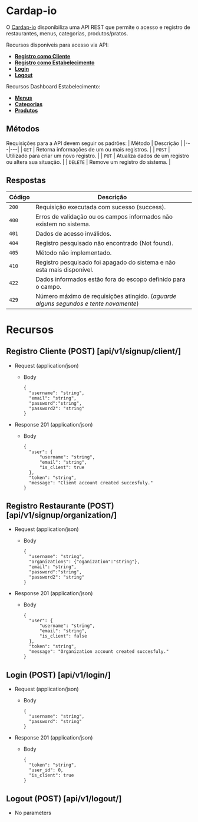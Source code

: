 # Cardap-io

O [Cardap-io](https://rodd369.pythonanywhere.com/swagger/) disponibiliza uma API REST que permite o acesso e registro de restaurantes, menus, categorias, produtos/pratos.


Recursos disponíveis para acesso via API:
* [**Registro como Cliente**](#reference/recursos/cliente)
* [**Registro como Estabelecimento**](#reference/recursos/estabelecimento)
* [**Login**](#reference/recursos/login)
* [**Logout**](#reference/recursos/logout)

Recursos Dashboard Estabelecimento:
* [**Menus**](#reference/recursos/menus)
* [**Categorias**](#reference/recursos/categorias)
* [**Produtos**](#reference/recursos/produtos)

## Métodos
Requisições para a API devem seguir os padrões:
| Método | Descrição |
|---|---|
| `GET` | Retorna informações de um ou mais registros. |
| `POST` | Utilizado para criar um novo registro. |
| `PUT` | Atualiza dados de um registro ou altera sua situação. |
| `DELETE` | Remove um registro do sistema. |


## Respostas

| Código | Descrição |
|---|---|
| `200` | Requisição executada com sucesso (success).|
| `400` | Erros de validação ou os campos informados não existem no sistema.|
| `401` | Dados de acesso inválidos.|
| `404` | Registro pesquisado não encontrado (Not found).|
| `405` | Método não implementado.|
| `410` | Registro pesquisado foi apagado do sistema e não esta mais disponível.|
| `422` | Dados informados estão fora do escopo definido para o campo.|
| `429` | Número máximo de requisições atingido. (*aguarde alguns segundos e tente novamente*)|

# Recursos

## Registro Cliente (POST) [api/v1/signup/client/]

+ Request (application/json)

  + Body
  
        {
          "username": "string",
          "email": "string",
          "password":"string",
          "password2": "string"
        }
        
+ Response 201 (application/json)

  + Body
  
        {
          "user": {
              "username": "string",
              "email": "string",
              "is_client": true
          },
          "token": "string",
          "message": "Client account created succesfuly."
        }

## Registro Restaurante (POST) [api/v1/signup/organization/]

+ Request (application/json)

  + Body
  
        {
          "username": "string",
          "organizations": {"oganization":"string"},
          "email": "string",
          "password":"string",
          "password2": "string"
        }
        
+ Response 201 (application/json)

  + Body
  
        {
          "user": {
              "username": "string",
              "email": "string",
              "is_client": false
          },
          "token": "string",
          "message": "Organization account created succesfuly."
        }
        
## Login (POST) [api/v1/login/]

+ Request (application/json)

  + Body
  
        {
          "username": "string",
          "password": "string"
        }
        
+ Response 201 (application/json)

  + Body
  
        {
          "token": "string",
          "user_id": 0,
          "is_client": true
        }
        
## Logout (POST) [api/v1/logout/]

+ No parameters

